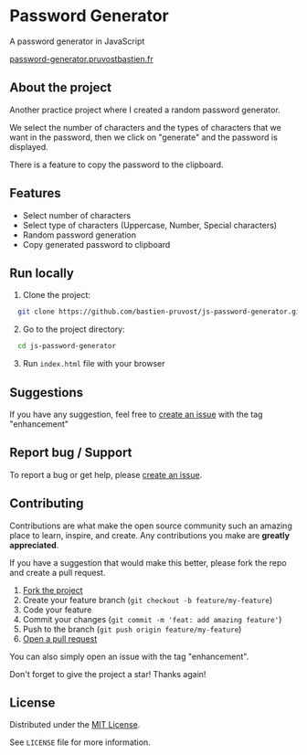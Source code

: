 <!-- prettier-ignore-start -->

<!-- Rename all occurences with Cmd + D :

Password Generator
js-password-generator
password-generator.pruvostbastien.fr
https://password-generator.pruvostbastien.fr

 -->

# Password Generator

A password generator in JavaScript

[password-generator.pruvostbastien.fr](https://password-generator.pruvostbastien.fr)


## About the project

Another practice project where I created a random password generator.

We select the number of characters and the types of characters that we want in the password, then we click on "generate" and the password is displayed.

There is a feature to copy the password to the clipboard.


## Features

- Select number of characters
- Select type of characters (Uppercase, Number, Special characters)
- Random password generation
- Copy generated password to clipboard


## Run locally

1. Clone the project:

```bash
  git clone https://github.com/bastien-pruvost/js-password-generator.git
```

2. Go to the project directory:

```bash
  cd js-password-generator
```

3. Run `index.html` file with your browser


## Suggestions

If you have any suggestion, feel free to [create an issue](https://github.com/bastien-pruvost/js-password-generator/issues) with the tag "enhancement"


## Report bug / Support

To report a bug or get help, please [create an issue](https://github.com/bastien-pruvost/js-password-generator/issues).


## Contributing

Contributions are what make the open source community such an amazing place to learn, inspire, and create. Any contributions you make are **greatly appreciated**.

If you have a suggestion that would make this better, please fork the repo and create a pull request.

1. [Fork the project](https://github.com/bastien-pruvost/js-password-generator/fork)
2. Create your feature branch (`git checkout -b feature/my-feature`)
3. Code your feature
4. Commit your changes (`git commit -m 'feat: add amazing feature'`)
5. Push to the branch (`git push origin feature/my-feature`)
6. [Open a pull request](https://github.com/bastien-pruvost/js-password-generator/compare)

You can also simply open an issue with the tag "enhancement".

Don't forget to give the project a star! Thanks again!


## License

Distributed under the [MIT License](https://choosealicense.com/licenses/mit).

See `LICENSE` file for more information.



<!-- prettier-ignore-end -->
